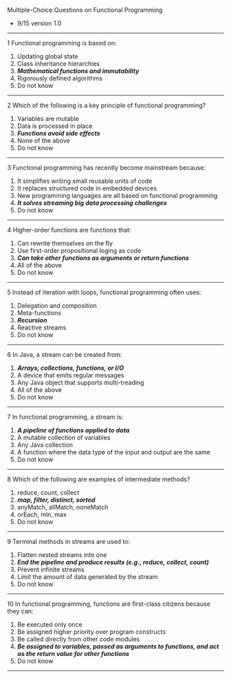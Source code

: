 Multiple-Choice Questions on Functional Programming

- 9/15 version 1.0

---

1 Functional programming is based on:
1. Updating global state
2. Class inheritance hierarchies
3. _**Mathematical functions and immutability**_
4. Rigorously defined algorithms
5. Do not know

---

2 Which of the following is a key principle of functional programming?
1. Variables are mutable
2. Data is processed in place
3. **_Functions avoid side effects_**
4. None of the above
5. Do not know

---

3 Functional programming has recently become mainstream because:
1. It simplifies writing small reusable units of code
2. It replaces structured code in embedded devices
3. New programming languages are all based on functional programming
4. **_It solves streaming big data processing challenges_**
5. Do not know

---

4 Higher-order functions are functions that:
1. Can rewrite themselves on the fly
2. Use first-order propositional loging as code
3. _**Can take other functions as arguments or return functions**_
4. All of the above
5. Do not know

---

5 Instead of iteration with loops, functional programming often uses:
1. Delegation and composition
2. Meta-functions
3. **_Recursion_**
4. Reactive streams
5. Do not know

---

6 In Java, a stream can be created from:
1. **_Arrays, collections, functions, or I/O_**
2. A device that emits regular messages
3. Any Java object that supports multi-treading
4. All of the above
5. Do not know

---

7 In functional programming, a stream is:
1. _**A pipeline of functions applied to data**_
2. A mutable collection of variables
3. Any Java collection
4. A function where the data type of the input and output are the same
5. Do not know

---

8 Which of the following are examples of intermediate methods?
1. reduce, count, collect
2. **_map, filter, distinct, sorted_**
3. anyMatch, allMatch, noneMatch
4. orEach, min, max
5. Do not know

---

9 Terminal methods in streams are used to:
1. Flatten nested streams into one
2. **_End the pipeline and produce results (e.g., reduce, collect, count)_**
3. Prevent infinite streams
4. Limit the amount of data generated by the stream
5. Do not know

---

10 In functional programming, functions are first-class citizens because they can:
1. Be executed only once
2. Be assigned higher priority over program constructs
3. Be called directly from other code modules
4. **_Be assigned to variables, passed as arguments to functions, and act as the return value for other functions_**
5. Do not know

---